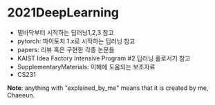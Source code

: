 # 2021DeepLearning
- 밑바닥부터 시작하는 딥러닝1,2,3 참고
- pytorch: 파이토치 1.x로 시작하는 딥러닝 참고
- papers: 리뷰 혹은 구현한 각종 논문들
- KAIST Idea Factory Intensive Program #2 딥러닝 홀로서기 참고
- SupplementaryMaterials: 이해에 도움되는 보조자료
- CS231


**Note**: anything with "explained_by_me" means that it is created by me, Chaeeun.
